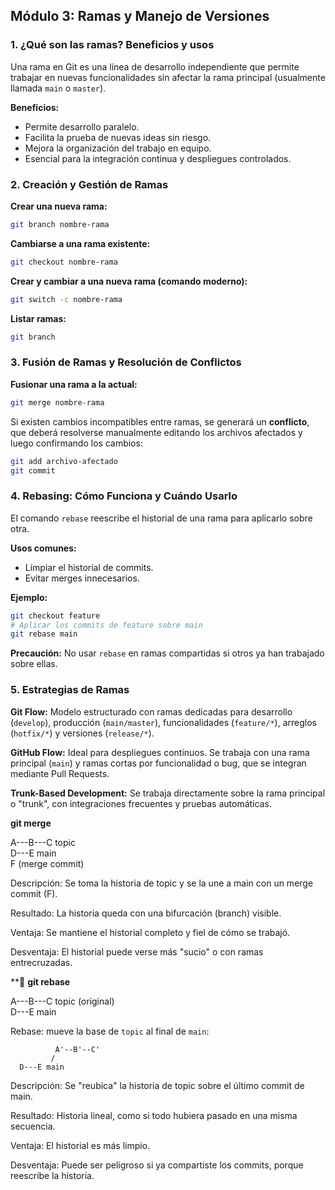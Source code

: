 ## Módulo 3: Ramas y Manejo de Versiones

### 1. ¿Qué son las ramas? Beneficios y usos
Una rama en Git es una línea de desarrollo independiente que permite trabajar en nuevas funcionalidades sin afectar la rama principal (usualmente llamada `main` o `master`).

**Beneficios:**
- Permite desarrollo paralelo.
- Facilita la prueba de nuevas ideas sin riesgo.
- Mejora la organización del trabajo en equipo.
- Esencial para la integración continua y despliegues controlados.

### 2. Creación y Gestión de Ramas

**Crear una nueva rama:**
```bash
git branch nombre-rama
```

**Cambiarse a una rama existente:**
```bash
git checkout nombre-rama
```

**Crear y cambiar a una nueva rama (comando moderno):**
```bash
git switch -c nombre-rama
```

**Listar ramas:**
```bash
git branch
```

### 3. Fusión de Ramas y Resolución de Conflictos

**Fusionar una rama a la actual:**
```bash
git merge nombre-rama
```

Si existen cambios incompatibles entre ramas, se generará un **conflicto**, que deberá resolverse manualmente editando los archivos afectados y luego confirmando los cambios:
```bash
git add archivo-afectado
git commit
```

### 4. Rebasing: Cómo Funciona y Cuándo Usarlo
El comando `rebase` reescribe el historial de una rama para aplicarlo sobre otra.

**Usos comunes:**
- Limpiar el historial de commits.
- Evitar merges innecesarios.

**Ejemplo:**
```bash
git checkout feature
# Aplicar los commits de feature sobre main
git rebase main
```

**Precaución:** No usar `rebase` en ramas compartidas si otros ya han trabajado sobre ellas.

### 5. Estrategias de Ramas

**Git Flow:**
Modelo estructurado con ramas dedicadas para desarrollo (`develop`), producción (`main/master`), funcionalidades (`feature/*`), arreglos (`hotfix/*`) y versiones (`release/*`).

**GitHub Flow:**
Ideal para despliegues continuos. Se trabaja con una rama principal (`main`) y ramas cortas por funcionalidad o bug, que se integran mediante Pull Requests.

**Trunk-Based Development:**
Se trabaja directamente sobre la rama principal o "trunk", con integraciones frecuentes y pruebas automáticas.




**git merge**


A---B---C topic
     \
      D---E main
           \
            F (merge commit)

Descripción: Se toma la historia de topic y se la une a main con un merge commit (F).

Resultado: La historia queda con una bifurcación (branch) visible.

Ventaja: Se mantiene el historial completo y fiel de cómo se trabajó.

Desventaja: El historial puede verse más "sucio" o con ramas entrecruzadas.

**🎯 **git rebase**

A---B---C topic (original)
     \
      D---E main

Rebase: mueve la base de `topic` al final de `main`:

              A'--B'--C'
             /
      D---E main

Descripción: Se "reubica" la historia de topic sobre el último commit de main.

Resultado: Historia lineal, como si todo hubiera pasado en una misma secuencia.

Ventaja: El historial es más limpio.

Desventaja: Puede ser peligroso si ya compartiste los commits, porque reescribe la historia.